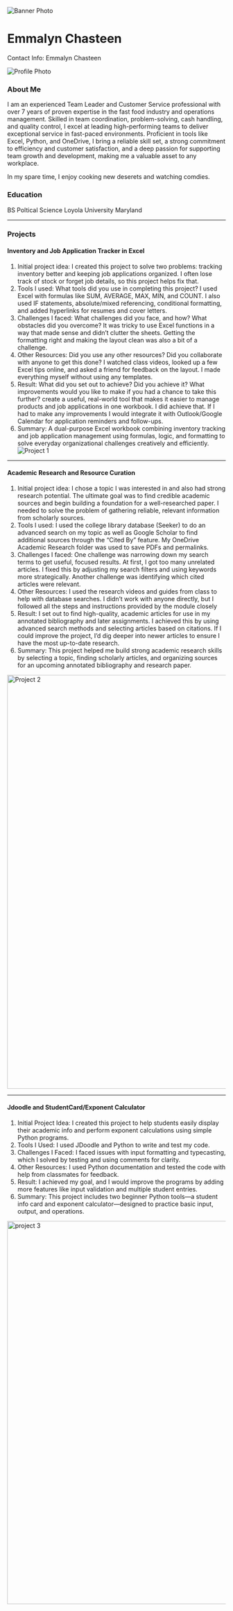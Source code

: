
![Banner Photo](https://github.com/user-attachments/assets/dccd51f8-5c36-46c9-8b75-cd1850e20778)
# Emmalyn Chasteen
Contact Info: Emmalyn Chasteen

![Profile Photo](https://github.com/user-attachments/assets/cfe582b9-4a35-4926-a247-1bdf47c1870f)
### About Me 
I am an experienced Team Leader and Customer Service professional with over 7 years of proven expertise in the fast food industry and operations management. Skilled in team coordination, problem-solving, cash handling, and quality control, I excel at leading high-performing teams to deliver exceptional service in fast-paced environments. Proficient in tools like Excel, Python, and OneDrive, I bring a reliable skill set, a strong commitment to efficiency and customer satisfaction, and a deep passion for supporting team growth and development, making me a valuable asset to any workplace.

In my spare time, I enjoy cooking new deserets and watching comdies.
### Education 
BS Poltical Science 
Loyola University Maryland 
***
### Projects

#### Inventory and Job Application Tracker in Excel
1. Initial project idea: I created this project to solve two problems: tracking inventory better and keeping job applications organized. I often lose track of stock or forget job details, so this project helps fix that.
2. Tools I used: What tools did you use in completing this project? I used Excel with formulas like SUM, AVERAGE, MAX, MIN, and COUNT. I also used IF statements, absolute/mixed referencing, conditional formatting, and added hyperlinks for resumes and cover letters.
3. Challenges I faced: What challenges did you face, and how? What obstacles did you overcome? It was tricky to use Excel functions in a way that made sense and didn’t clutter the sheets. Getting the formatting right and making the layout clean was also a bit of a challenge.
4. Other Resources: Did you use any other resources? Did you collaborate with anyone to get this done? 
I watched class videos, looked up a few Excel tips online, and asked a friend for feedback on the layout. I made everything myself without using any templates.
5. Result: What did you set out to achieve? Did you achieve it? What improvements would you like to make if you had a chance to take this further? 
create a useful, real-world tool that makes it easier to manage products and job applications in one workbook. I did achieve that. If I had to  make any improvements I would integrate it  with Outlook/Google Calendar for application reminders and follow-ups.
6. Summary: A dual-purpose Excel workbook combining inventory tracking and job application management using formulas, logic, and formatting to solve everyday organizational challenges creatively and efficiently.
![Project 1](https://github.com/user-attachments/assets/5095f728-78a5-4528-8c29-2dd5012457e6)
   
***
####  Academic Research and Resource Curation
1. Initial project idea: I chose a topic I was interested in and also had strong research potential. The ultimate goal was to find credible academic sources and begin building a foundation for a well-researched paper. I needed to solve the problem of gathering reliable, relevant information from scholarly sources.
2. Tools I used: I used the college library database (Seeker) to do an advanced search on my topic as well as Google Scholar to find additional sources through the “Cited By” feature. My OneDrive Academic Research folder was used to save PDFs and permalinks.
3. Challenges I faced: One challenge was narrowing down my search terms to get useful, focused results. At first, I got too many unrelated articles. I fixed this by adjusting my search filters and using keywords more strategically. Another challenge was identifying which cited articles were relevant.
4. Other Resources: I used the research videos and guides from class to help with database searches. I didn’t work with anyone directly, but I followed all the steps and instructions provided by the module closely
5. Result: I set out to find high-quality, academic articles for use in my annotated bibliography and later assignments. I achieved this by using advanced search methods and selecting articles based on citations. If I could improve the project, I’d dig deeper into newer articles to ensure I have the most up-to-date research.
6. Summary: This project helped me build strong academic research skills by selecting a topic, finding scholarly articles, and organizing sources for an upcoming annotated bibliography and research paper.
<img width="955" alt="Project 2" src="https://github.com/user-attachments/assets/ca8269f2-e54e-4cf2-bf38-114c20274722" />

***
#### Jdoodle and StudentCard/Exponent Calculator 
1. Initial Project Idea: I created this project to help students easily display their academic info and perform exponent calculations using simple Python programs.
2. Tools I Used: I used JDoodle and Python to write and test my code.
3. Challenges I Faced: I faced issues with input formatting and typecasting, which I solved by testing and using comments for clarity.
4. Other Resources: I used Python documentation and tested the code with help from classmates for feedback.
5. Result: I achieved my goal, and I would improve the programs by adding more features like input validation and multiple student entries.
6. Summary: This project includes two beginner Python tools—a student info card and exponent calculator—designed to practice basic input, output, and operations.
<img width="884" alt="project 3" src="https://github.com/user-attachments/assets/21aaf6c1-aed0-47a9-a7d0-e6f1fdb401a1" />
